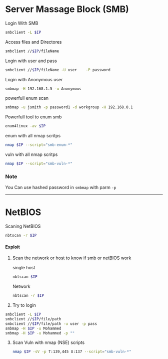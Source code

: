 # Server Massage Block (SMB)

Login With SMB

```bash
smbclient -L $IP
```

Access files and Directores

```bash
smbclient //$IP/fileName
```

Login with user and pass

```bash
smbclient //$IP/fileName -U user    -P password
```

Login with Anonymous user

```bash
smbmap -H 192.168.1.5 -u Anonymous 
```

powerfull enum scan

```bash
smbmap -u jsmith -p password1 -d workgroup -H 192.168.0.1
```

Powerfull tool to enum smb

```bash
enum4linux -av $IP
```

enum with all nmap scritps

```bash
nmap $IP --script="smb-enum-*"
```

vuln with all nmap scritps

```bash
nmap $IP --script="smb-vuln-*"
```

### Note

You Can use hashed password in `smbmap` with parm `-p`

---

# NetBIOS

Scaning NetBIOS

```bash
nbtscan -r $IP
```

#### Exploit

1. Scan the network or host to know if smb or netBIOS work
   
   single host
   
   ```bash
   nbtscan $IP
   ```
   
   Network
   
   ```bash
   nbtscan -r $IP
   ```

2. Try to login

```bash
smbclient -L $IP
smbclient //$IP/file/path
smbclient //$IP/file/path -u user -p pass
smbmap -H $IP -u Mohammed
smbmap -H $IP -u Mohammed -p ""
```

3. Scan Vuln with nmap (NSE) scripts 
   
   ```bash
   nmap $IP -sV -p T:139,445 U:137 --script="smb-vuln-*"
   ```

